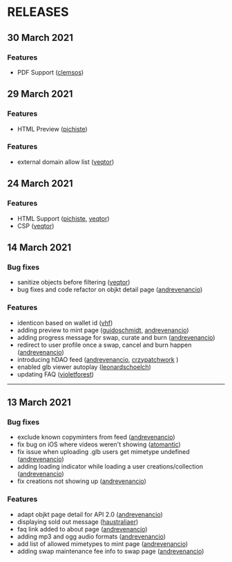 # RELEASES

## 30 March 2021

### Features

- PDF Support ([clemsos](https://github.com/clemsos))

## 29 March 2021

### Features

- HTML Preview ([pichiste](https://github.com/pichiste))

### Features

- external domain allow list ([veqtor](https://github.com/veqtor))

## 24 March 2021

### Features

- HTML Support ([pichiste](https://github.com/pichiste), [veqtor](https://github.com/veqtor))
- CSP ([veqtor](https://github.com/veqtor))

## 14 March 2021

### Bug fixes

- sanitize objects before filtering ([veqtor](https://github.com/veqtor))
- bug fixes and code refactor on objkt detail page ([andrevenancio](https://github.com/andrevenancio))

### Features

- identicon based on wallet id ([vhf](https://github.com/vhf))
- adding preview to mint page ([guidoschmidt](https://github.com/guidoschmidt), [andrevenancio](https://github.com/andrevenancio))
- adding progress message for swap, curate and burn ([andrevenancio](https://github.com/andrevenancio))
- redirect to user profile once a swap, cancel and burn happen ([andrevenancio](https://github.com/andrevenancio))
- introducing hDAO feed ([andrevenancio](https://github.com/andrevenancio), [crzypatchwork](https://github.com/crzypatchwork) )
- enabled glb viewer autoplay ([leonardschoelch](https://github.com/leonardschoelch))
- updating FAQ ([violetforest](https://github.com/violetforest))

---

## 13 March 2021

### Bug fixes

- exclude known copyminters from feed ([andrevenancio](https://github.com/andrevenancio))
- fix bug on iOS where videos weren't showing ([atomantic](https://github.com/atomantic))
- fix issue when uploading .glb users get mimetype undefined ([andrevenancio](https://github.com/andrevenancio))
- adding loading indicator while loading a user creations/collection ([andrevenancio](https://github.com/andrevenancio))
- fix creations not showing up ([andrevenancio](https://github.com/andrevenancio))

### Features

- adapt objkt page detail for API 2.0 ([andrevenancio](https://github.com/andrevenancio))
- displaying sold out message ([haustraliaer](https://github.com/haustraliaer))
- faq link added to about page ([andrevenancio](https://github.com/andrevenancio))
- adding mp3 and ogg audio formats ([andrevenancio](https://github.com/andrevenancio))
- add list of allowed mimetypes to mint page ([andrevenancio](https://github.com/andrevenancio))
- adding swap maintenance fee info to swap page ([andrevenancio](https://github.com/andrevenancio))
